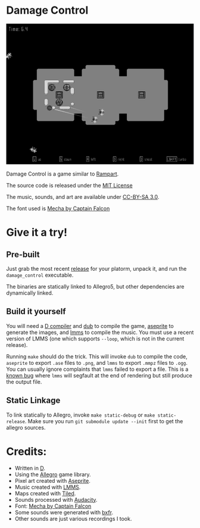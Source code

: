 Damage Control
===

![Gameplay Screenshot](./screenshots/combat.png)

Damage Control is a game similar to
[Rampart](https://en.wikipedia.org/wiki/Rampart_(video_game)).

The source code is released under the
[MIT License](http://opensource.org/licenses/MIT)

The music, sounds, and art are available under
[CC-BY-SA 3.0](http://creativecommons.org/licenses/by-sa/3.0/).

The font used is
[Mecha by Captain Falcon](http://www.fontspace.com/captain-falcon/mecha)

# Give it a try!

## Pre-built
Just grab the most recent
[release](https://github.com/rcorre/damage_control/releases) for your platorm,
unpack it, and run the `damage_control` executable.

The binaries are statically linked to Allegro5, but other dependencies are
dynamically linked.

## Build it yourself
You will need a [D compiler](http://dlang.org/download.html) and
[dub](http://code.dlang.org) to compile the game,
[aseprite](http://www.aseprite.org/) to generate the images, and
[lmms](https://lmms.io/) to compile the music. You must use a recent version of
LMMS (one which supports `--loop`, which is not in the current release).

Running `make` should do the trick. This will invoke `dub` to compile the code,
`aseprite` to export `.ase` files to `.png`, and `lmms` to export `.mmpz` files
to `.ogg`. You can usually ignore complaints that `lmms` failed to export a
file. This is a [known bug](https://github.com/LMMS/lmms/issues/588) where
`lmms` will segfault at the end of rendering but still produce the output file.

## Static Linkage
To link statically to Allegro, invoke `make static-debug` or `make
static-release`.
Make sure you run `git submodule update --init` first to get the allegro
sources.

# Credits:

- Written in [D](http://dlang.org).
- Using the [Allegro](https://allegro.cc/) game library.
- Pixel art created with [Aseprite](http://aseprite.org).
- Music created with [LMMS](https://lmms.io).
- Maps created with [Tiled](http://mapeditor.org).
- Sounds processed with [Audacity](http://www.audacityteam.org/).
- Font: [Mecha by Captain Falcon](http://www.fontspace.com/captain-falcon/mecha)
- Some sounds were generated with [bxfr](http://www.bfxr.net/).
- Other sounds are just various recordings I took.

